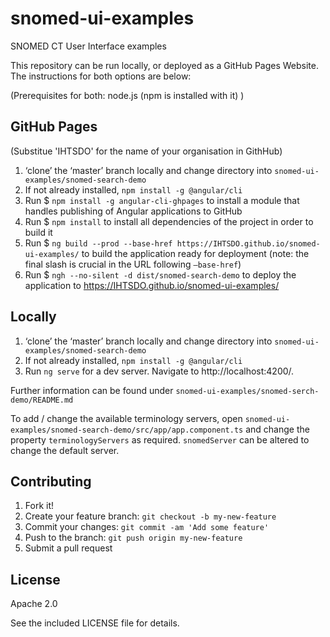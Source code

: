 # snomed-ui-examples
SNOMED CT User Interface examples

This repository can be run locally, or deployed as a GitHub Pages Website.  The instructions for both options are below:

(Prerequisites for both: node.js (npm is installed with it) )

## GitHub Pages

(Substitue 'IHTSDO' for the name of your organisation in GithHub)

1.	‘clone’ the ‘master’ branch locally and change directory into `snomed-ui-examples/snomed-search-demo`
2.  If not already installed, `npm install -g @angular/cli`
3.	Run $ `npm install -g angular-cli-ghpages` to install a module that handles publishing of Angular applications to GitHub
4.  Run $ `npm install` to install all dependencies of the project in order to build it
5.	Run $ `ng build --prod --base-href https://IHTSDO.github.io/snomed-ui-examples/` to build the application ready for deployment (note: the final slash is crucial in the URL following `–base-href`)
6.	Run $ `ngh --no-silent -d dist/snomed-search-demo` to deploy the application to https://IHTSDO.github.io/snomed-ui-examples/

## Locally

1.	‘clone’ the ‘master’ branch locally and change directory into `snomed-ui-examples/snomed-search-demo`
2.	If not already installed, `npm install -g @angular/cli`
3.	Run `ng serve` for a dev server. Navigate to http://localhost:4200/.

Further information can be found under `snomed-ui-examples/snomed-serch-demo/README.md`

To add / change the available terminology servers, open `snomed-ui-examples/snomed-search-demo/src/app/app.component.ts` and 
change the property `terminologyServers` as required.  `snomedServer` can be altered to change the default server.

## Contributing

1. Fork it!
2. Create your feature branch: `git checkout -b my-new-feature`
3. Commit your changes: `git commit -am 'Add some feature'`
4. Push to the branch: `git push origin my-new-feature`
5. Submit a pull request

## License

Apache 2.0

See the included LICENSE file for details.

